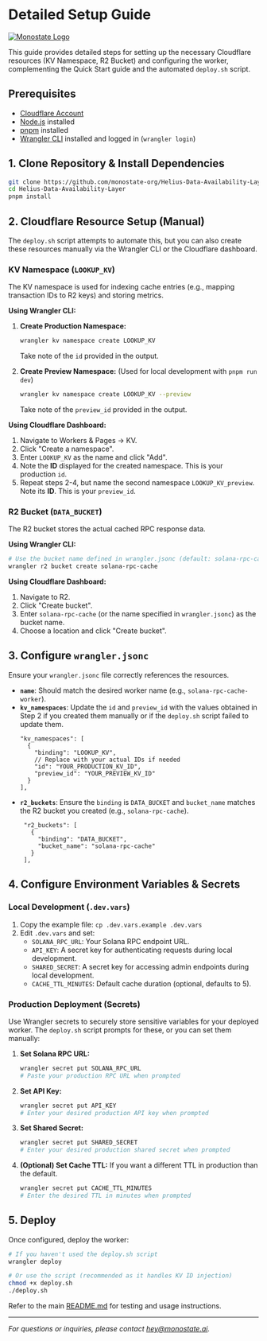 # Detailed Setup Guide

[![Monostate Logo](../Logo%20monostate%20completo%20png%20preto.png)](../README.md)

This guide provides detailed steps for setting up the necessary Cloudflare resources (KV Namespace, R2 Bucket) and configuring the worker, complementing the Quick Start guide and the automated `deploy.sh` script.

## Prerequisites

- [Cloudflare Account](https://dash.cloudflare.com/sign-up)
- [Node.js](https://nodejs.org/) installed
- [pnpm](https://pnpm.io/installation) installed
- [Wrangler CLI](https://developers.cloudflare.com/workers/wrangler/install-and-update/) installed and logged in (`wrangler login`)

## 1. Clone Repository & Install Dependencies

```bash
git clone https://github.com/monostate-org/Helius-Data-Availability-Layer.git # Replace if forked
cd Helius-Data-Availability-Layer
pnpm install
```

## 2. Cloudflare Resource Setup (Manual)

The `deploy.sh` script attempts to automate this, but you can also create these resources manually via the Wrangler CLI or the Cloudflare dashboard.

### KV Namespace (`LOOKUP_KV`)

The KV namespace is used for indexing cache entries (e.g., mapping transaction IDs to R2 keys) and storing metrics.

**Using Wrangler CLI:**

1.  **Create Production Namespace:**
    ```bash
    wrangler kv namespace create LOOKUP_KV
    ```
    Take note of the `id` provided in the output.

2.  **Create Preview Namespace:** (Used for local development with `pnpm run dev`)
    ```bash
    wrangler kv namespace create LOOKUP_KV --preview
    ```
    Take note of the `preview_id` provided in the output.

**Using Cloudflare Dashboard:**

1.  Navigate to Workers & Pages -> KV.
2.  Click "Create a namespace".
3.  Enter `LOOKUP_KV` as the name and click "Add".
4.  Note the **ID** displayed for the created namespace. This is your production `id`.
5.  Repeat steps 2-4, but name the second namespace `LOOKUP_KV_preview`. Note its **ID**. This is your `preview_id`.

### R2 Bucket (`DATA_BUCKET`)

The R2 bucket stores the actual cached RPC response data.

**Using Wrangler CLI:**

```bash
# Use the bucket name defined in wrangler.jsonc (default: solana-rpc-cache)
wrangler r2 bucket create solana-rpc-cache
```

**Using Cloudflare Dashboard:**

1.  Navigate to R2.
2.  Click "Create bucket".
3.  Enter `solana-rpc-cache` (or the name specified in `wrangler.jsonc`) as the bucket name.
4.  Choose a location and click "Create bucket".

## 3. Configure `wrangler.jsonc`

Ensure your `wrangler.jsonc` file correctly references the resources.

-   **`name`**: Should match the desired worker name (e.g., `solana-rpc-cache-worker`).
-   **`kv_namespaces`**: Update the `id` and `preview_id` with the values obtained in Step 2 if you created them manually or if the `deploy.sh` script failed to update them.
    ```jsonc
    "kv_namespaces": [
      {
        "binding": "LOOKUP_KV",
        // Replace with your actual IDs if needed
        "id": "YOUR_PRODUCTION_KV_ID",
        "preview_id": "YOUR_PREVIEW_KV_ID"
      }
    ],
    ```
-   **`r2_buckets`**: Ensure the `binding` is `DATA_BUCKET` and `bucket_name` matches the R2 bucket you created (e.g., `solana-rpc-cache`).
    ```jsonc
     "r2_buckets": [
       {
         "binding": "DATA_BUCKET",
         "bucket_name": "solana-rpc-cache"
       }
     ],
    ```

## 4. Configure Environment Variables & Secrets

### Local Development (`.dev.vars`)

1.  Copy the example file: `cp .dev.vars.example .dev.vars`
2.  Edit `.dev.vars` and set:
    *   `SOLANA_RPC_URL`: Your Solana RPC endpoint URL.
    *   `API_KEY`: A secret key for authenticating requests during local development.
    *   `SHARED_SECRET`: A secret key for accessing admin endpoints during local development.
    *   `CACHE_TTL_MINUTES`: Default cache duration (optional, defaults to 5).

### Production Deployment (Secrets)

Use Wrangler secrets to securely store sensitive variables for your deployed worker. The `deploy.sh` script prompts for these, or you can set them manually:

1.  **Set Solana RPC URL:**
    ```bash
    wrangler secret put SOLANA_RPC_URL
    # Paste your production RPC URL when prompted
    ```

2.  **Set API Key:**
    ```bash
    wrangler secret put API_KEY
    # Enter your desired production API key when prompted
    ```

3.  **Set Shared Secret:**
    ```bash
    wrangler secret put SHARED_SECRET
    # Enter your desired production shared secret when prompted
    ```

4.  **(Optional) Set Cache TTL:** If you want a different TTL in production than the default.
    ```bash
    wrangler secret put CACHE_TTL_MINUTES
    # Enter the desired TTL in minutes when prompted
    ```

## 5. Deploy

Once configured, deploy the worker:

```bash
# If you haven't used the deploy.sh script
wrangler deploy

# Or use the script (recommended as it handles KV ID injection)
chmod +x deploy.sh
./deploy.sh
```

Refer to the main [README.md](../README.md) for testing and usage instructions.

---

*For questions or inquiries, please contact [hey@monostate.ai](mailto:hey@monostate.ai).*
